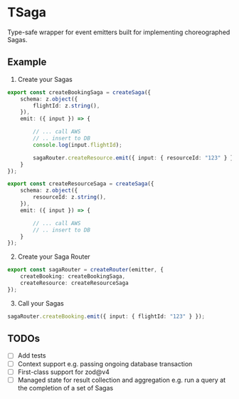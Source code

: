 # TSaga

Type-safe wrapper for event emitters built for implementing choreographed Sagas.

## Example
1. Create your Sagas
```ts
export const createBookingSaga = createSaga({
    schema: z.object({
        flightId: z.string(),
    }),
    emit: ({ input }) => {

        // ... call AWS
        // .. insert to DB
        console.log(input.flightId);

        sagaRouter.createResource.emit({ input: { resourceId: "123" } });
    }
});

export const createResourceSaga = createSaga({
    schema: z.object({
        resourceId: z.string(),
    }),
    emit: ({ input }) => {

        // ... call AWS
        // .. insert to DB
    }
});
```
2. Create your Saga Router
```ts
export const sagaRouter = createRouter(emitter, {
    createBooking: createBookingSaga,
    createResource: createResourceSaga
});
```
3. Call your Sagas
```ts
sagaRouter.createBooking.emit({ input: { flightId: "123" } });
```


## TODOs
- [ ] Add tests
- [ ] Context support e.g. passing ongoing database transaction
- [ ] First-class support for zod@v4
- [ ] Managed state for result collection and aggregation e.g. run a query at the completion of a set of Sagas